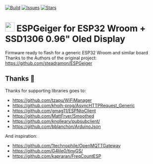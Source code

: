 [![Build](https://github.com/steadramon/ESPGeiger/workflows/Build/badge.svg?branch=main)](https://github.com/steadramon/ESPGeiger/actions) [![Issues](https://img.shields.io/github/issues/steadramon/ESPGeiger)](https://github.com/steadramon/ESPGeiger/issues) [![Stars](https://img.shields.io/github/stars/steadramon/ESPGeiger)](https://github.com/steadramon/ESPGeiger/stargazers)

# <img src="https://raw.githubusercontent.com/steadramon/ESPGeiger/main/docs/img/ESPGeiger.svg" width="30px"/> ESPGeiger for ESP32 Wroom + SSD1306 0.96" Oled Display

Firmware ready to flash for a generic  ESP32 Wroom and similar board
Thanks to the  Authors of the original project: https://github.com/steadramon/ESPGeiger




## Thanks 🙏
Thanks for supporting libraries goes to:
- https://github.com/tzapu/WiFiManager
- https://github.com/khoih-prog/AsyncHTTPRequest_Generic
- https://github.com/gmag11/ESPNtpClient
- https://github.com/MattFryer/Smoothed
- https://github.com/knolleary/pubsubclient/
- https://github.com/bblanchon/ArduinoJson

And inspiration:
- https://github.com/1technophile/OpenMQTTGateway
- https://github.com/G4lile0/tinyGS/
- https://github.com/kapraran/FreqCountESP
